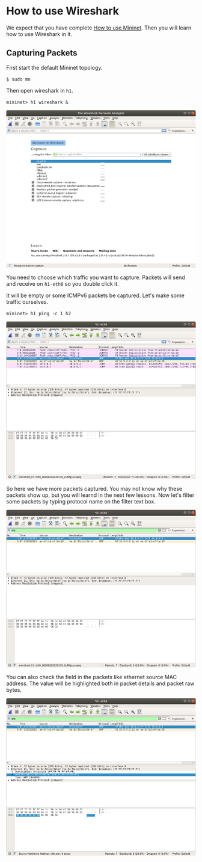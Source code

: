 # How to use Wireshark

We expect that you have complete [How to use Mininet](./mininet.md). Then you will learn how to use Wireshark in it.

## Capturing Packets

First start the default Mininet topology.

```
$ sudo mn
```

Then open wireshark in `h1`.

```
mininet> h1 wireshark &
```

![wireshark-window](./assets/wireshark_0.png)

You need to choose which traffic you want to capture. Packets will send and receive on `h1-eth0` so you double click it.

It will be empty or some ICMPv6 packets be captured. Let's make some traffic ourselves.

```
mininet> h1 ping -c 1 h2
```

![wireshark-window](./assets/wireshark_1.png)

So here we have more packets captured. You may not know why these packets show up, but you will learnd in the next few lessons. Now let's filter some packets by typing protocol name on the filter text box.

![wireshark-window](./assets/wireshark_2.png)

You can also check the field in the packets like ethernet source MAC address. The value will be highlighted both in packet details and packet raw bytes.

![wireshark-window](./assets/wireshark_3.png)
